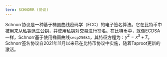 ```yaml
---
term: SCHNORR (协议)
---
```


Schnorr协议是一种基于椭圆曲线密码学（ECC）的电子签名算法。它在比特币中被用来从私钥派生公钥，并使用私钥对交易进行签名。在比特币中，就像ECDSA一样，Schnorr基于使用椭圆曲线`secp256k1`，其特征方程为：$y^2 = x^3 + 7$。Schnorr签名协议自2021年11月以来已在比特币协议中实施，随着Taproot更新的激活。
